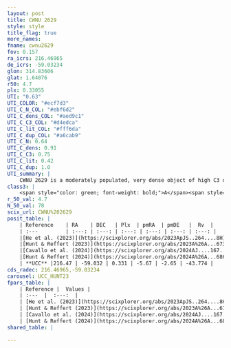 ```yaml
---
layout: post
title: CWNU 2629
style: style
title_flag: true
more_names: 
fname: cwnu2629
fov: 0.157
ra_icrs: 216.46965
de_icrs: -59.03234
glon: 314.83606
glat: 1.64076
r50: 4.7
plx: 0.33055
UTI: "0.63"
UTI_COLOR: "#ecf7d3"
UTI_C_N_COL: "#ebf6d2"
UTI_C_dens_COL: "#aed9c1"
UTI_C_C3_COL: "#d4edca"
UTI_C_lit_COL: "#fff6da"
UTI_C_dup_COL: "#a6cab9"
UTI_C_N: 0.64
UTI_C_dens: 0.91
UTI_C_C3: 0.75
UTI_C_lit: 0.42
UTI_C_dup: 1.0
UTI_summary: |
    CWNU 2629 is a moderately populated, very dense object of high C3 quality. It was recently reported in the literature.
class3: |
    <span style="color: green; font-weight: bold;">A</span><span style="color: #FFC300; font-weight: bold;">B</span>
r_50_val: 4.7
N_50_val: 78
scix_url: CWNU%202629
posit_table: |
    | Reference    | RA    | DEC   | Plx  | pmRA  | pmDE   |  Rv  |
    | :---         | :---: | :---: | :---: | :---: | :---: | :---: |
    |[He et al. (2023)](https://scixplorer.org/abs/2023ApJS..264....8H) | 216.53 | -59.04 | 0.359 | -5.645 | -2.649 | -10.05 |
    |[Hunt & Reffert (2023)](https://scixplorer.org/abs/2023A%26A...673A.114H) | 216.531 | -59.049 | 0.325 | -5.658 | -2.673 | -47.619 |
    |[Cavallo et al. (2024)](https://scixplorer.org/abs/2024AJ....167...12C) | 216.45 | -59.039 | 0.324 | -- | -- | -- |
    |[Hunt & Reffert (2024)](https://scixplorer.org/abs/2024A%26A...686A..42H) | 216.531 | -59.049 | 0.325 | -5.658 | -2.673 | -47.619 |
    | **UCC** |216.47 | -59.032 | 0.331 | -5.67 | -2.65 | -43.774 | 
cds_radec: 216.46965,-59.03234
carousel: UCC_HUNT23
fpars_table: |
    | Reference |  Values |
    | :---  |  :---:  |
    | [He et al. (2023)](https://scixplorer.org/abs/2023ApJS..264....8H) | `A0=4.7, m-M=11.9, logAge=8.15` |
    | [Hunt & Reffert (2023)](https://scixplorer.org/abs/2023A%26A...673A.114H) | `AV50=4.21, diffAV50=2.892, MOD50=12.145, logAge50=8.388` |
    | [Cavallo et al. (2024)](https://scixplorer.org/abs/2024AJ....167...12C) | `AV50=4.42, dMod50=12.75, logAge50=7.83, [Fe/H]50=0.1` |
    | [Hunt & Reffert (2024)](https://scixplorer.org/abs/2024A%26A...686A..42H) | `MassJ=1394.54` |
shared_table: |
    
---
```

